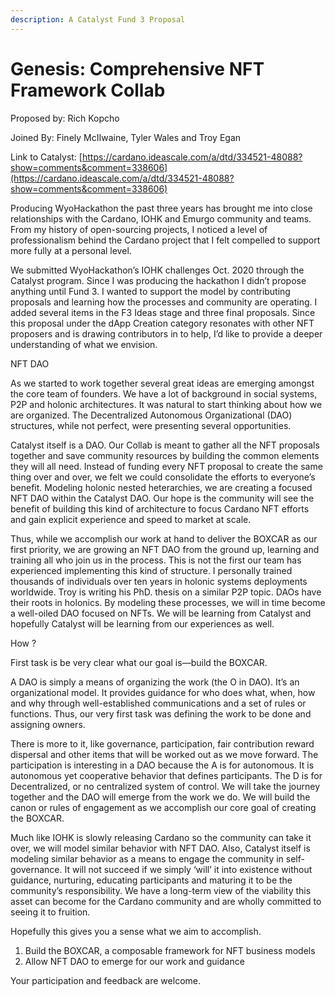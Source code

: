 ```yaml
---
description: A Catalyst Fund 3 Proposal
---
```


# Genesis: Comprehensive NFT Framework Collab

Proposed by: Rich Kopcho

Joined By: Finely McIIwaine, Tyler Wales and Troy Egan

Link to Catalyst: [https://cardano.ideascale.com/a/dtd/334521-48088?show=comments&comment=338606](https://cardano.ideascale.com/a/dtd/334521-48088?show=comments&comment=338606)

Producing WyoHackathon the past three years has brought me into close relationships with the Cardano, IOHK and Emurgo community and teams. From my history of open-sourcing projects, I noticed a level of professionalism behind the Cardano project that I felt compelled to support more fully at a personal level.

We submitted WyoHackathon’s IOHK challenges Oct. 2020 through the Catalyst program. Since I was producing the hackathon I didn’t propose anything until Fund 3. I wanted to support the model by contributing proposals and learning how the processes and community are operating. I added several items in the F3 Ideas stage and three final proposals. Since this proposal under the dApp Creation category resonates with other NFT proposers and is drawing contributors in to help, I’d like to provide a deeper understanding of what we envision.







NFT DAO

As we started to work together several great ideas are emerging amongst the core team of founders. We have a lot of background in social systems, P2P and holonic architectures. It was natural to start thinking about how we are organized. The Decentralized Autonomous Organizational \(DAO\) structures, while not perfect, were presenting several opportunities.

Catalyst itself is a DAO. Our Collab is meant to gather all the NFT proposals together and save community resources by building the common elements they will all need. Instead of funding every NFT proposal to create the same thing over and over, we felt we could consolidate the efforts to everyone’s benefit. Modeling holonic nested heterarchies, we are creating a focused NFT DAO within the Catalyst DAO. Our hope is the community will see the benefit of building this kind of architecture to focus Cardano NFT efforts and gain explicit experience and speed to market at scale.

 Thus, while we accomplish our work at hand to deliver the BOXCAR as our first priority, we are growing an NFT DAO from the ground up, learning and training all who join us in the process. This is not the first our team has experienced implementing this kind of structure. I personally trained thousands of individuals over ten years in holonic systems deployments worldwide. Troy is writing his PhD. thesis on a similar P2P topic. DAOs have their roots in holonics. By modeling these processes, we will in time become a well-oiled DAO focused on NFTs. We will be learning from Catalyst and hopefully Catalyst will be learning from our experiences as well.

How ?

First task is be very clear what our goal is—build the BOXCAR.

A DAO is simply a means of organizing the work \(the O in DAO\). It’s an organizational model. It provides guidance for who does what, when, how and why through well-established communications and a set of rules or functions. Thus, our very first task was defining the work to be done and assigning owners.

There is more to it, like governance, participation, fair contribution reward dispersal and other items that will be worked out as we move forward. The participation is interesting in a DAO because the A is for autonomous. It is autonomous yet cooperative behavior that defines participants. The D is for Decentralized, or no centralized system of control. We will take the journey together and the DAO will emerge from the work we do. We will build the canon or rules of engagement as we accomplish our core goal of creating the BOXCAR.

Much like IOHK is slowly releasing Cardano so the community can take it over, we will model similar behavior with NFT DAO. Also, Catalyst itself is modeling similar behavior as a means to engage the community in self-governance. It will not succeed if we simply ‘will’ it into existence without guidance, nurturing, educating participants and maturing it to be the community’s responsibility. We have a long-term view of the viability this asset can become for the Cardano community and are wholly committed to seeing it to fruition.

Hopefully this gives you a sense what we aim to accomplish.

1. Build the BOXCAR, a composable framework for NFT business models
2. Allow NFT DAO to emerge for our work and guidance

Your participation and feedback are welcome. 

